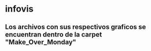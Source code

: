# infovis

## Los archivos con sus respectivos graficos se encuentran dentro de la carpet "Make_Over_Monday"
